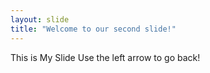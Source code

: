 ```yaml
---
layout: slide
title: "Welcome to our second slide!"
---
```

This is My Slide
Use the left arrow to go back!
